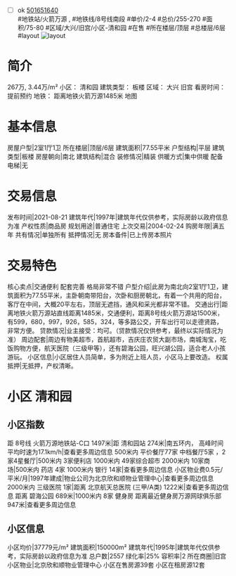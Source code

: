 - [ ] ok [501651640](https://bj.5i5j.com/ershoufang/501651640.html)  
 #地铁站/火箭万源 ,  #地铁线/8号线南段
#单价/2-4 #总价/255-270 #面积/75-80   #区域/大兴/旧宫/小区-清和园 #在售 #所在楼层/顶层 #总楼层/6层 #layout 
![layout](http://image2a.5i5j.com/bdir/layout/d34a8ccc054a468fad22ec2d1e59cc38.jpg_P5.jpg) 
# 简介 
 267万,  3.44万/m² 
小区： 清和园
建筑类型： 板楼
区域： 大兴 旧宫
看房时间： 提前预约
地铁： 距离地铁火箭万源1485米 地图
# 基本信息 
 房屋户型|2室1厅1卫
所在楼层|顶层/6层
建筑面积|77.55平米
户型结构|平层
建筑类型|板楼
房屋朝向|南北
建筑结构|混合
装修情况|精装
供暖方式|集中供暖
配备电梯|无
# 交易信息 
 发布时间|2021-08-21
建筑年代|1997年|建筑年代仅供参考，实际房龄以政府信息为准
产权性质|商品房
规划用途|普通住宅
上次交易|2004-02-24
购房年限|满五年
共有情况|单独所有
抵押情况|无
房本备件|已上传房本照片
# 交易特色 
 核心卖点|交通便利 配套完善 格局非常不错
户型介绍|此房为南北向2室1厅1卫，建筑面积为77.55平米，主卧朝南带阳台，次卧和厨房朝北，有着一个共用的阳台，客厅在中间，大概20平左右，顶层无遮挡，通风和采光都非常不错。
交通出行|距离地铁火箭万源站直线距离1485米，交通便利，距离8号线火箭万源站1500米，有599，680，997，926，585，324，等多路公交，开车出行可以走德贤路，非常方便。
贷款情况|业主接受：均可。（贷款情况仅供参考，最终以实际情况为准）
周边配套|周边有物美超市，首航超市，吉庆庄农贸大副市场，南城淘宝，吃饭购物方便，航天医院（三级甲等），还有碧海公园，旺兴湖公园，适合老人小孩游玩。
小区信息|小区居住人员简单，多为附近上班人员，小区马上要改造。
权属抵押|无抵押，产权清晰。
# 小区 清和园
## 小区指数 
 距 8号线 火箭万源地铁站-C口 1497米|距 清和园站 274米|南五环内， 高峰时间平均时速为17.1km/h|查看更多周边信息
500米内 平价餐厅77家
中档餐厅5家 ，2家4星餐厅|500米内 3家便利店
1000米内 49家综合超市
2000米内 10家商场|500米内 药店 4家
1000米内 银行 14家|查看更多周边信息
小区物业费0.5元/平米/月|1997年建成|物业公司为北京欣和顺物业管理中心|查看更多周边信息
2000米内 三级医院 1家|距离 北京航天总医院 (三甲/A类) 1222米|查看更多周边信息
距离 碧海公园 689米|1000米内 8家 健身房
距离最近健身房万源网球俱乐部 947米|查看更多周边信息
## 小区信息 
 小区均价|37779元/m²
建筑面积|150000m²
建筑年代|1995年|建筑年代仅供参考，实际房龄以政府信息为准
总户数|2557
绿化率|25%
容积率|2
所在商圈|旧宫
小区物业|北京欣和顺物业管理中心
小区在售房源39套
小区在租房源12套
